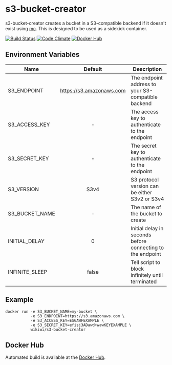 # s3-bucket-creator
s3-bucket-creator creates a bucket in a S3-compatible backend if it doesn't exist using [mc](https://github.com/minio/mc). This is designed to be used as a sidekick container.

[![Build Status](https://travis-ci.org/wikiwi/s3-bucket-creator.svg?branch=travis)](https://travis-ci.org/wikiwi/s3-bucket-creator) [![Code Climate](https://codeclimate.com/github/wikiwi/s3-bucket-creator/badges/gpa.svg)](https://codeclimate.com/github/wikiwi/s3-bucket-creator) [![Docker Hub](https://img.shields.io/docker/pulls/wikiwi/s3-bucket-creator.svg)](https://hub.docker.com/r/wikiwi/s3-bucket-creator)

## Environment Variables
| Name           | Default                  | Description                                                |
| -------------- |:------------------------:| ---------------------------------------------------------- |
| S3_ENDPOINT    | https://s3.amazonaws.com | The endpoint address to your S3-compatible backend         |
| S3_ACCESS_KEY  | -                        | The access key to authenticate to the endpoint             |
| S3_SECRET_KEY  | -                        | The secret key to authenticate to the endpoint             |
| S3_VERSION     | S3v4                     | S3 protocol version can be either S3v2 or S3v4             |
| S3_BUCKET_NAME | -                        | The name of the bucket to create                           |
| INITIAL_DELAY  | 0                        | Initial delay in seconds before connecting to the endpoint |
| INFINITE_SLEEP | false                    | Tell script to block infinitely until terminated           |

## Example

    docker run -e S3_BUCKET_NAME=my-bucket \
               -e S3_ENDPOINT=https://s3.amazonaws.com \
               -e S3_ACCESS_KEY=ESGAWFEXAMPLE \
               -e S3_SECRET_KEY=efisj3ADawd+wawKEYEXAMPLE \
               wikiwi/s3-bucket-creator

## Docker Hub
Automated build is available at the [Docker Hub](https://hub.docker.com/r/wikiwi/s3-bucket-creator).

